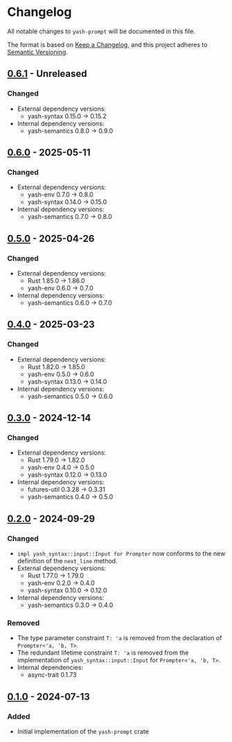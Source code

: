 # Changelog

All notable changes to `yash-prompt` will be documented in this file.

The format is based on [Keep a Changelog](https://keepachangelog.com/en/1.1.0/),
and this project adheres to [Semantic Versioning](https://semver.org/spec/v2.0.0.html).

## [0.6.1] - Unreleased

### Changed

- External dependency versions:
    - yash-syntax 0.15.0 → 0.15.2
- Internal dependency versions:
    - yash-semantics 0.8.0 → 0.9.0

## [0.6.0] - 2025-05-11

### Changed

- External dependency versions:
    - yash-env 0.7.0 → 0.8.0
    - yash-syntax 0.14.0 → 0.15.0
- Internal dependency versions:
    - yash-semantics 0.7.0 → 0.8.0

## [0.5.0] - 2025-04-26

### Changed

- External dependency versions:
    - Rust 1.85.0 → 1.86.0
    - yash-env 0.6.0 → 0.7.0
- Internal dependency versions:
    - yash-semantics 0.6.0 → 0.7.0

## [0.4.0] - 2025-03-23

### Changed

- External dependency versions:
    - Rust 1.82.0 → 1.85.0
    - yash-env 0.5.0 → 0.6.0
    - yash-syntax 0.13.0 → 0.14.0
- Internal dependency versions:
    - yash-semantics 0.5.0 → 0.6.0

## [0.3.0] - 2024-12-14

### Changed

- External dependency versions:
    - Rust 1.79.0 → 1.82.0
    - yash-env 0.4.0 → 0.5.0
    - yash-syntax 0.12.0 → 0.13.0
- Internal dependency versions:
    - futures-util 0.3.28 → 0.3.31
    - yash-semantics 0.4.0 → 0.5.0

## [0.2.0] - 2024-09-29

### Changed

- `impl yash_syntax::input::Input for Prompter` now conforms to the new
  definition of the `next_line` method.
- External dependency versions:
    - Rust 1.77.0 → 1.79.0
    - yash-env 0.2.0 → 0.4.0
    - yash-syntax 0.10.0 → 0.12.0
- Internal dependency versions:
    - yash-semantics 0.3.0 → 0.4.0

### Removed

- The type parameter constraint `T: 'a` is removed from the declaration of
  `Prompter<'a, 'b, T>`.
- The redundant lifetime constraint `T: 'a` is removed from the implementation
  of `yash_syntax::input::Input` for `Prompter<'a, 'b, T>`.
- Internal dependencies:
    - async-trait 0.1.73

## [0.1.0] - 2024-07-13

### Added

- Initial implementation of the `yash-prompt` crate

[0.6.1]: https://github.com/magicant/yash-rs/releases/tag/yash-prompt-0.6.1
[0.6.0]: https://github.com/magicant/yash-rs/releases/tag/yash-prompt-0.6.0
[0.5.0]: https://github.com/magicant/yash-rs/releases/tag/yash-prompt-0.5.0
[0.4.0]: https://github.com/magicant/yash-rs/releases/tag/yash-prompt-0.4.0
[0.3.0]: https://github.com/magicant/yash-rs/releases/tag/yash-prompt-0.3.0
[0.2.0]: https://github.com/magicant/yash-rs/releases/tag/yash-prompt-0.2.0
[0.1.0]: https://github.com/magicant/yash-rs/releases/tag/yash-prompt-0.1.0

